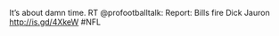 <!--
id: 247530318
link: http://kevinisom.info/post/247530318/its-about-damn-time-rt-profootballtalk-report
slug: its-about-damn-time-rt-profootballtalk-report
date: Wed Nov 18 2009 09:25:15 GMT+1300 (NZDT)
raw: {"blog_name":"kevinisom","id":247530318,"post_url":"http://kevinisom.info/post/247530318/its-about-damn-time-rt-profootballtalk-report","slug":"its-about-damn-time-rt-profootballtalk-report","type":"text","date":"2009-11-17 20:25:15 GMT","timestamp":1258489515,"state":"published","format":"html","reblog_key":"PsyHXXtf","tags":[],"short_url":"http://tmblr.co/Zw68YyEmGDE","highlighted":[],"feed_item":"http://twitter.com/kev_nz/statuses/5804464401","from_feed_id":"650289","note_count":0,"title":null,"body":"<p>It&#8217;s about damn time. RT @profootballtalk: Report: Bills fire Dick Jauron <a href=\"http://is.gd/4XkeW\" target=\"_blank\">http://is.gd/4XkeW</a> #NFL</p>"}
publish: 2009-11-018
tags: 
title: null
-->


It’s about damn time. RT @profootballtalk: Report: Bills fire Dick
Jauron <http://is.gd/4XkeW> \#NFL


